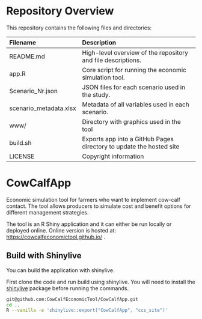 # Repository Overview

This repository contains the following files and directories:

| Filename              | Description                                                          |
|:----------------------|:---------------------------------------------------------------------|
| README.md             | High-level overview of the repository and file descriptions.         |
| app.R                 | Core script for running the economic simulation tool.                |
| Scenario_Nr.json      | JSON files for each scenario used in the study.                      |
| scenario_metadata.xlsx| Metadata of all variables used in each scenario.                     |
| www/                  | Directory with graphics used in the tool                             |
| build.sh              | Exports app into a GitHub Pages directory to update the hosted site  |
| LICENSE               | Copyright information                                                |
# CowCalfApp

Economic simulation tool for farmers who want to implement cow-calf contact. The tool allows producers to simulate cost and benefit options for different management strategies.

The tool is an R Shiny application and it can either be run locally or deployed online. Online version is hosted at: https://cowcalfeconomictool.github.io/ .

## Build with Shinylive

You can build the application with shinylive.

First clone the code and run build using shinylive. You will need to install the [shinylive](https://posit-dev.github.io/r-shinylive/) package before running the commands.

```bash
git@github.com:CowCalfEconomicTool/CowCalfApp.git
cd ..
R --vanilla -e 'shinylive::export("CowCalfApp", "ccs_site")'
```

